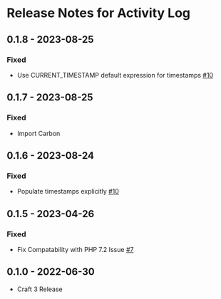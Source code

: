 # Release Notes for Activity Log

## 0.1.8 - 2023-08-25
### Fixed
- Use CURRENT_TIMESTAMP default expression for timestamps [#10](https://github.com/matfish2/craft-activity-log/issues/10)

## 0.1.7 - 2023-08-25
### Fixed
- Import Carbon

## 0.1.6 - 2023-08-24
### Fixed
- Populate timestamps explicitly [#10](https://github.com/matfish2/craft-activity-log/issues/10)

## 0.1.5 - 2023-04-26
### Fixed
- Fix Compatability with PHP 7.2 Issue [#7](https://github.com/matfish2/craft-activity-log/issues/7)

## 0.1.0 - 2022-06-30
- Craft 3 Release